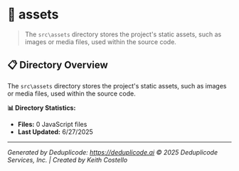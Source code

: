 # 📁 assets

> The `src\assets` directory stores the project's static assets, such as images or media files, used within the source code.

## 📋 Directory Overview

The `src\assets` directory stores the project's static assets, such as images or media files, used within the source code.

**📊 Directory Statistics:**
- **Files:** 0 JavaScript files
- **Last Updated:** 6/27/2025

---

*Generated by Deduplicode: https://deduplicode.ai*
*© 2025 Deduplicode Services, Inc. | Created by Keith Costello*
